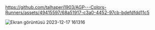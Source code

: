 

https://github.com/talhaperi1903/AGP---Colors-Runners/assets/49415597/68a51917-c3a0-4452-97cb-bdefdfdd11c5

![Ekran görüntüsü 2023-12-17 161316](https://github.com/talhaperi1903/AGP---Colors-Runners/assets/49415597/9f6712b1-2070-4cfb-bd0e-caa77d0891c2)
